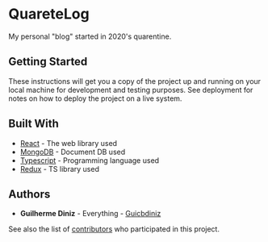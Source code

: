 # QuareteLog

My personal "blog" started in 2020's quarentine.

## Getting Started

These instructions will get you a copy of the project up and running on your local machine for development and testing purposes. See deployment for notes on how to deploy the project on a live system.

## Built With

- [React](https://pt-br.reactjs.org/) - The web library used
- [MongoDB](https://www.mongodb.com/) - Document DB used
- [Typescript](https://www.typescriptlang.org/) - Programming language used
- [Redux](https://redux.js.org/introduction/getting-started) - TS library used

## Authors

- **Guilherme Diniz** - Everything - [Guicbdiniz](https://github.com/Guicbdiniz)

See also the list of [contributors](https://github.com/your/project/contributors) who participated in this project.
